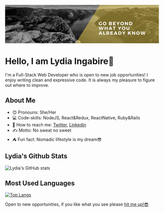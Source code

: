 ![screenshot](./bey.jpeg)


# Hello, I am Lydia Ingabire👋

I'm a Full-Stack Web Developer who is open to new job opportunities! I enjoy writing clean and expressive code. It is always my pleasure to figure out where to improve.


## About Me

  - 😊 Pronouns: She/Her
  - 💻 Code-skills: NodeJS, React&Redux, ReactNative, Ruby&Rails
   - 🤙 How to reach me: [Twitter](https://twitter.com/IngabireLydia3), [Linkedin](https://www.linkedin.com/in/delice-lydia/) 
  - ✍️ Motto: No sweat no sweet
  - ⛺ Fun fact: Nomadic lifestyle is my dream😎

## Lydia's Github Stats

![Lydia's GitHub stats](https://github-readme-stats.vercel.app/api?username=DeliceLydia&theme=midnight-purple&show_icons=true)

## Most Used Languages

[![Top Langs](https://github-readme-stats.vercel.app/api/top-langs/?username=DeliceLydia&theme=midnight-purple)](https://github.com/DeliceLydia/github-readme-stats)


Open to new opportunities, if you like what you see please [hit me up!😎]("")


